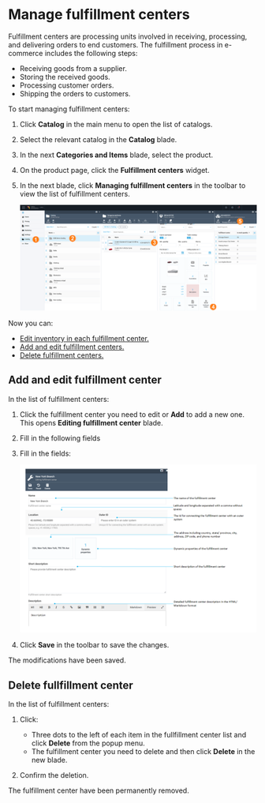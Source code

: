 ﻿# Manage fulfillment centers

Fulfillment centers are processing units involved in receiving, processing, and delivering orders to end customers. The fulfillment process in e-commerce includes the following steps:

* Receiving goods from a supplier.
* Storing the received goods.
* Processing customer orders.
* Shipping the orders to customers.

To start managing fulfillment centers:

1. Click **Catalog** in the main menu to open the list of catalogs.
1. Select the relevant catalog in the **Catalog** blade.
1. In the next **Categories and Items** blade, select the product.
1. On the product page, click the **Fulfillment centers** widget.
1. In the next blade, click **Managing fulfillment centers** in the toolbar to view the list of fulfillment centers. 

	![Managing fulfillment centers](media/fulfillment-centers-path.png)

Now you can:

* [Edit inventory in each fulfillment center.](managing-inventory.md)
* [Add and edit fulfillment centers.](managing-fulfillment-centers.md#add-and-edit-fulfillment-center)
* [Delete fulfillment centers.](managing-fulfillment-centers.md#delete-fullfillment-center)

## Add and edit fulfillment center

In the list of fulfillment centers:

1. Click the fulfillment center you need to edit or **Add** to add a new one. This opens **Editing fulfillment center** blade.
1. Fill in the following fields
1. Fill in the fields:

	![Editing fulfillment center](media/editing-fulfillment-center.png)

1. Click **Save** in the toolbar to save the changes.

The modifications have been saved.

## Delete fullfillment center

In the list of fulfillment centers:

1. Click:
	* Three dots to the left of each item in the fullfillment center list and click **Delete** from the popup menu.
	* The fulfillment center you need to delete and then click **Delete** in the new blade.

1. Confirm the deletion. 

The fulfillment center have been permanently removed.
